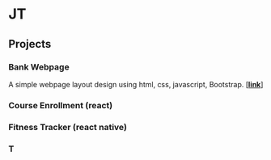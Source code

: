 #  JT

## Projects

### Bank Webpage 
A simple webpage layout design using html, css, javascript, Bootstrap. [[**link**]](https://jiun-ting.github.io/bank%20webpage/index.html) 

### Course Enrollment (react)

### Fitness Tracker (react native)

### T
